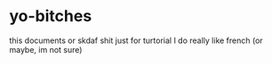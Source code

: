 # yo-bitches
this documents or skdaf shit just for turtorial
I do really like french (or maybe, im not sure)
